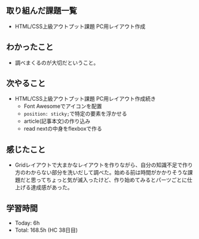 ## 取り組んだ課題一覧
- HTML/CSS上級アウトプット課題 PC用レイアウト作成
## わかったこと
- 調べまくるのが大切だということ。
## 次やること
- HTML/CSS上級アウトプット課題 PC用レイアウト作成続き
  - Font Awesomeでアイコンを配置
  - `position: sticky;`で特定の要素を浮かせる
  - article(記事本文)の作り込み
  - read nextの中身をflexboxで作る
## 感じたこと
- Gridレイアウトで大まかなレイアウトを作りながら、自分の知識不足で作り方のわからない部分を洗いだして調べた。始める前は時間がかかりそうな課題だと思ってちょっと気が滅入ったけど、作り始めてみるとパーツごとに仕上げる達成感があった。
## 学習時間
- Today: 6h 
- Total: 168.5h (HC 38日目)
